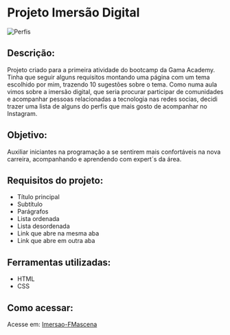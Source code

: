 # Projeto Imersão Digital
![Perfis](https://imersao-lemon.vercel.app/imagens/perfis-new.png)

## Descrição:
Projeto criado para a primeira atividade do bootcamp da Gama Academy.
Tinha que seguir alguns requisitos montando uma página com um tema escolhido por mim, trazendo 10 sugestões sobre o tema.
Como numa aula vimos sobre a imersão digital, que seria procurar participar de comunidades e acompanhar pessoas relacionadas a tecnologia nas redes socias,
decidi trazer uma lista de alguns do perfis que mais gosto de acompanhar no Instagram.

## Objetivo:
Auxiliar iniciantes na programação a se sentirem mais confortáveis na nova carreira, acompanhando e aprendendo com expert´s da área.

## Requisitos do projeto:
- Título principal
- Subtítulo
- Parágrafos
- Lista ordenada
- Lista desordenada
- Link que abre na mesma aba
- Link que abre em outra aba

## Ferramentas utilizadas:
- HTML
- CSS

## Como acessar:
Acesse em: [Imersao-FMascena](https://imersao-lemon.vercel.app/)
